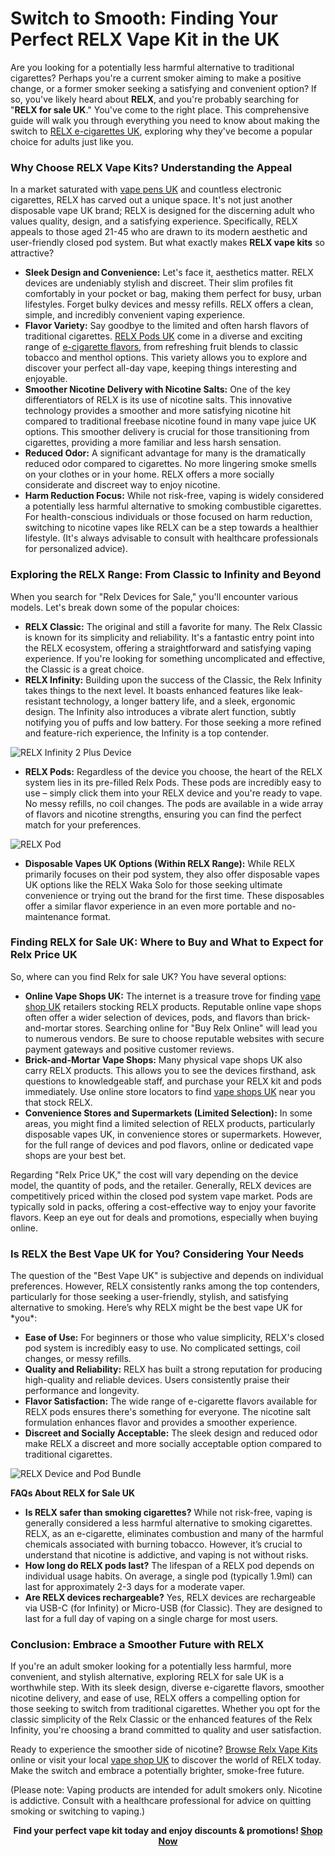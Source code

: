 <h1>Switch to Smooth: Finding Your Perfect RELX Vape Kit in the UK</h1>

<p>Are you looking for a potentially less harmful alternative to traditional cigarettes? Perhaps you're a current smoker aiming to make a positive change, or a former smoker seeking a satisfying and convenient option? If so, you've likely heard about <strong>RELX</strong>, and you're probably searching for "<strong>RELX for sale UK</strong>." You've come to the right place. This comprehensive guide will walk you through everything you need to know about making the switch to <a href="https://www.relxvape.co.uk/collections/device">RELX e-cigarettes UK</a>, exploring why they've become a popular choice for adults just like you.</p>

<h3>Why Choose RELX Vape Kits? Understanding the Appeal</h3>

<p>In a market saturated with <a href="https://www.relxvape.co.uk/collections/device">vape pens UK</a> and countless electronic cigarettes, RELX has carved out a unique space. It's not just another disposable vape UK brand; RELX is designed for the discerning adult who values quality, design, and a satisfying experience. Specifically, RELX appeals to those aged 21-45 who are drawn to its modern aesthetic and user-friendly closed pod system. But what exactly makes <strong>RELX vape kits</strong> so attractive?</p>

<ul>
    <li>
        <strong>Sleek Design and Convenience:</strong> Let's face it, aesthetics matter. RELX devices are undeniably stylish and discreet. Their slim profiles fit comfortably in your pocket or bag, making them perfect for busy, urban lifestyles. Forget bulky devices and messy refills. RELX offers a clean, simple, and incredibly convenient vaping experience.
    </li>
    <li>
        <strong>Flavor Variety:</strong> Say goodbye to the limited and often harsh flavors of traditional cigarettes. <a href="https://www.relxvape.co.uk/products/infinity-pod">RELX Pods UK</a> come in a diverse and exciting range of <a href="https://www.relxvape.co.uk/products/infinity-pod">e-cigarette flavors</a>, from refreshing fruit blends to classic tobacco and menthol options. This variety allows you to explore and discover your perfect all-day vape, keeping things interesting and enjoyable.
    </li>
    <li>
        <strong>Smoother Nicotine Delivery with Nicotine Salts:</strong> One of the key differentiators of RELX is its use of nicotine salts. This innovative technology provides a smoother and more satisfying nicotine hit compared to traditional freebase nicotine found in many vape juice UK options. This smoother delivery is crucial for those transitioning from cigarettes, providing a more familiar and less harsh sensation.
    </li>
    <li>
        <strong>Reduced Odor:</strong> A significant advantage for many is the dramatically reduced odor compared to cigarettes. No more lingering smoke smells on your clothes or in your home. RELX offers a more socially considerate and discreet way to enjoy nicotine.
    </li>
    <li>
        <strong>Harm Reduction Focus:</strong> While not risk-free, vaping is widely considered a potentially less harmful alternative to smoking combustible cigarettes. For health-conscious individuals or those focused on harm reduction, switching to nicotine vapes like RELX can be a step towards a healthier lifestyle. (It's always advisable to consult with healthcare professionals for personalized advice).
    </li>
</ul>

<h3>Exploring the RELX Range: From Classic to Infinity and Beyond</h3>

<p>When you search for "Relx Devices for Sale," you'll encounter various models. Let's break down some of the popular choices:</p>

<ul>
    <li>
        <strong>RELX Classic:</strong> The original and still a favorite for many. The Relx Classic is known for its simplicity and reliability. It's a fantastic entry point into the RELX ecosystem, offering a straightforward and satisfying vaping experience. If you're looking for something uncomplicated and effective, the Classic is a great choice.
    </li>
    <li>
        <strong>RELX Infinity:</strong> Building upon the success of the Classic, the Relx Infinity takes things to the next level. It boasts enhanced features like leak-resistant technology, a longer battery life, and a sleek, ergonomic design. The Infinity also introduces a vibrate alert function, subtly notifying you of puffs and low battery. For those seeking a more refined and feature-rich experience, the Infinity is a top contender.
    </li>
</ul>

<img src="https://cdn.shopify.com/s/files/1/0047/5529/2195/files/infinity2plusdevice.png" alt="RELX Infinity 2 Plus Device" style="max-width:100%; height:auto;">

<ul>
    <li>
        <strong>RELX Pods:</strong> Regardless of the device you choose, the heart of the RELX system lies in its pre-filled Relx Pods. These pods are incredibly easy to use – simply click them into your RELX device and you're ready to vape. No messy refills, no coil changes. The pods are available in a wide array of flavors and nicotine strengths, ensuring you can find the perfect match for your preferences.
    </li>
</ul>

<img src="https://www.relxvape.co.uk/cdn/shop/files/Main_8f90cad8-66f8-4cbb-b902-11b16b2c5694.png" alt="RELX Pod" style="max-width:100%; height:auto;">

<ul>
    <li>
        <strong>Disposable Vapes UK Options (Within RELX Range):</strong> While RELX primarily focuses on their pod system, they also offer disposable vapes UK options like the RELX Waka Solo for those seeking ultimate convenience or trying out the brand for the first time. These disposables offer a similar flavor experience in an even more portable and no-maintenance format.
    </li>
</ul>

<h3>Finding RELX for Sale UK: Where to Buy and What to Expect for Relx Price UK</h3>

<p>So, where can you find Relx for sale UK? You have several options:</p>

<ul>
    <li>
        <strong>Online Vape Shops UK:</strong> The internet is a treasure trove for finding <a href="https://www.relxvape.co.uk/pages/collection">vape shop UK</a> retailers stocking RELX products. Reputable online vape shops often offer a wider selection of devices, pods, and flavors than brick-and-mortar stores. Searching online for "Buy Relx Online" will lead you to numerous vendors. Be sure to choose reputable websites with secure payment gateways and positive customer reviews.
    </li>
    <li>
        <strong>Brick-and-Mortar Vape Shops:</strong> Many physical vape shops UK also carry RELX products. This allows you to see the devices firsthand, ask questions to knowledgeable staff, and purchase your RELX kit and pods immediately. Use online store locators to find <a href="https://www.relxvape.co.uk/pages/storelocator">vape shops UK</a> near you that stock RELX.
    </li>
    <li>
        <strong>Convenience Stores and Supermarkets (Limited Selection):</strong> In some areas, you might find a limited selection of RELX products, particularly disposable vapes UK, in convenience stores or supermarkets. However, for the full range of devices and pod flavors, online or dedicated vape shops are your best bet.
    </li>
</ul>

<p>Regarding "Relx Price UK," the cost will vary depending on the device model, the quantity of pods, and the retailer. Generally, RELX devices are competitively priced within the closed pod system vape market. Pods are typically sold in packs, offering a cost-effective way to enjoy your favorite flavors. Keep an eye out for deals and promotions, especially when buying online.</p>

<h3>Is RELX the Best Vape UK for You? Considering Your Needs</h3>

<p>The question of the "Best Vape UK" is subjective and depends on individual preferences. However, RELX consistently ranks among the top contenders, particularly for those seeking a user-friendly, stylish, and satisfying alternative to smoking. Here’s why RELX might be the best vape UK for *you*:</p>

<ul>
    <li>
        <strong>Ease of Use:</strong> For beginners or those who value simplicity, RELX's closed pod system is incredibly easy to use. No complicated settings, coil changes, or messy refills.
    </li>
    <li>
        <strong>Quality and Reliability:</strong> RELX has built a strong reputation for producing high-quality and reliable devices. Users consistently praise their performance and longevity.
    </li>
    <li>
        <strong>Flavor Satisfaction:</strong> The wide range of e-cigarette flavors available for RELX pods ensures there's something for everyone. The nicotine salt formulation enhances flavor and provides a smoother experience.
    </li>
    <li>
        <strong>Discreet and Socially Acceptable:</strong> The sleek design and reduced odor make RELX a discreet and more socially acceptable option compared to traditional cigarettes.
    </li>
</ul>

<img src="https://cdn.shopify.com/s/files/1/0047/5529/2195/files/devicepodbundle.png" alt="RELX Device and Pod Bundle" style="max-width:100%; height:auto;">

<p><strong>FAQs About RELX for Sale UK</strong></p>

<ul>
    <li>
        <strong>Is RELX safer than smoking cigarettes?</strong> While not risk-free, vaping is generally considered a less harmful alternative to smoking cigarettes. RELX, as an e-cigarette, eliminates combustion and many of the harmful chemicals associated with burning tobacco. However, it’s crucial to understand that nicotine is addictive, and vaping is not without risks.
    </li>
    <li>
        <strong>How long do RELX pods last?</strong> The lifespan of a RELX pod depends on individual usage habits. On average, a single pod (typically 1.9ml) can last for approximately 2-3 days for a moderate vaper.
    </li>
    <li>
        <strong>Are RELX devices rechargeable?</strong> Yes, RELX devices are rechargeable via USB-C (for Infinity) or Micro-USB (for Classic). They are designed to last for a full day of vaping on a single charge for most users.
    </li>
</ul>

<h3>Conclusion: Embrace a Smoother Future with RELX</h3>

<p>If you're an adult smoker looking for a potentially less harmful, more convenient, and stylish alternative, exploring RELX for sale UK is a worthwhile step. With its sleek design, diverse e-cigarette flavors, smoother nicotine delivery, and ease of use, RELX offers a compelling option for those seeking to switch from traditional cigarettes. Whether you opt for the classic simplicity of the Relx Classic or the enhanced features of the Relx Infinity, you're choosing a brand committed to quality and user satisfaction.</p>

<p>Ready to experience the smoother side of nicotine? <a href="https://www.relxvape.co.uk/pages/collection">Browse Relx Vape Kits</a> online or visit your local <a href="https://www.relxvape.co.uk/pages/storelocator">vape shop UK</a> to discover the world of RELX today. Make the switch and embrace a potentially brighter, smoke-free future.</p>

<p>(Please note: Vaping products are intended for adult smokers only. Nicotine is addictive. Consult with a healthcare professional for advice on quitting smoking or switching to vaping.)</p>

<p style="text-align: center;"><strong>Find your perfect vape kit today and enjoy discounts & promotions! <a href="https://www.relxvape.co.uk/pages/collection">Shop Now</a></strong></p>